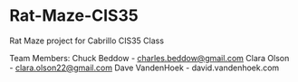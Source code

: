 # Rat-Maze-CIS35
Rat Maze project for Cabrillo CIS35 Class

Team Members:
Chuck Beddow - charles.beddow@gmail.com
Clara Olson - clara.olson22@gmail.com
Dave VandenHoek - david.vandenhoek.com



